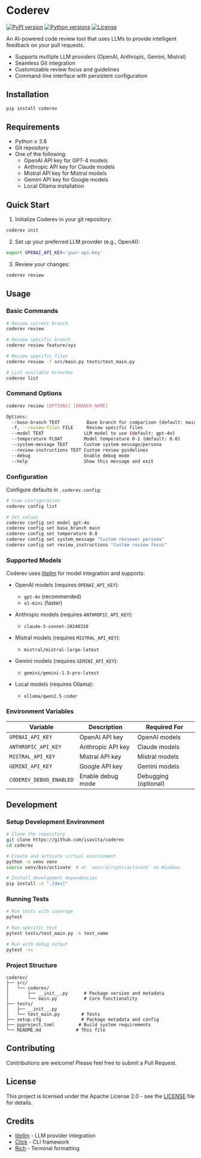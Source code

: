# Coderev

[![PyPI version](https://badge.fury.io/py/coderev.svg)](https://badge.fury.io/py/coderev)
[![Python versions](https://img.shields.io/pypi/pyversions/coderev.svg)](https://pypi.org/project/coderev/)
[![License](https://img.shields.io/badge/License-Apache%202.0-blue.svg)](https://opensource.org/licenses/Apache-2.0)

An AI-powered code review tool that uses LLMs to provide intelligent feedback on your pull requests.

- Supports multiple LLM providers (OpenAI, Anthropic, Gemini, Mistral)
- Seamless Git integration
- Customizable review focus and guidelines
- Command-line interface with persistent configuration

## Installation

```bash
pip install coderev
```

## Requirements

- Python ≥ 3.8
- Git repository
- One of the following:
  - OpenAI API key for GPT-4 models
  - Anthropic API key for Claude models
  - Mistral API key for Mistral models
  - Gemini API key for Google models
  - Local Ollama installation

## Quick Start

1. Initialize Coderev in your git repository:
```bash
coderev init
```

2. Set up your preferred LLM provider (e.g., OpenAI):
```bash
export OPENAI_API_KEY='your-api-key'
```

3. Review your changes:
```bash
coderev review
```

## Usage

### Basic Commands

```bash
# Review current branch
coderev review

# Review specific branch
coderev review feature/xyz

# Review specific files
coderev review -f src/main.py tests/test_main.py

# List available branches
coderev list
```

### Command Options

```bash
coderev review [OPTIONS] [BRANCH_NAME]

Options:
  --base-branch TEXT          Base branch for comparison (default: main/master)
  -f, --review-files FILE     Review specific files
  --model TEXT               LLM model to use (default: gpt-4o)
  --temperature FLOAT        Model temperature 0-1 (default: 0.0)
  --system-message TEXT      Custom system message/persona
  --review-instructions TEXT Custom review guidelines
  --debug                    Enable debug mode
  --help                     Show this message and exit
```

### Configuration

Configure defaults in `.coderev.config`:

```bash
# View configuration
coderev config list

# Set values
coderev config set model gpt-4o
coderev config set base_branch main
coderev config set temperature 0.0
coderev config set system_message "Custom reviewer persona"
coderev config set review_instructions "Custom review focus"
```

### Supported Models

Coderev uses [litellm](https://docs.litellm.ai/docs/) for model integration and supports:

- OpenAI models (requires `OPENAI_API_KEY`):
  - `gpt-4o` (recommended)
  - `o1-mini` (faster)

- Anthropic models (requires `ANTHROPIC_API_KEY`):
  - `claude-3-sonnet-20240320`

- Mistral models (requires `MISTRAL_API_KEY`):
  - `mistral/mistral-large-latest`

- Gemini models (requires `GEMINI_API_KEY`):
  - `gemini/gemini-1.5-pro-latest`

- Local models (requires Ollama):
  - `ollama/qwen2.5-coder`

### Environment Variables

| Variable | Description | Required For |
|----------|-------------|-------------|
| `OPENAI_API_KEY` | OpenAI API key | OpenAI models |
| `ANTHROPIC_API_KEY` | Anthropic API key | Claude models |
| `MISTRAL_API_KEY` | Mistral API key | Mistral models |
| `GEMINI_API_KEY` | Google API key | Gemini models |
| `CODEREV_DEBUG_ENABLED` | Enable debug mode | Debugging (optional) |

## Development

### Setup Development Environment

```bash
# Clone the repository
git clone https://github.com/isavita/coderev
cd coderev

# Create and activate virtual environment
python -m venv venv
source venv/bin/activate  # or `venv\Scripts\activate` on Windows

# Install development dependencies
pip install -e ".[dev]"
```

### Running Tests

```bash
# Run tests with coverage
pytest

# Run specific test
pytest tests/test_main.py -k test_name

# Run with debug output
pytest -vv
```

### Project Structure

```
coderev/
├── src/
│   └── coderev/
│       ├── __init__.py      # Package version and metadata
│       └── main.py          # Core functionality
├── tests/
│   ├── __init__.py
│   └── test_main.py        # Tests
├── setup.cfg               # Package metadata and config
├── pyproject.toml         # Build system requirements
└── README.md             # This file
```

## Contributing

Contributions are welcome! Please feel free to submit a Pull Request.

## License

This project is licensed under the Apache License 2.0 - see the [LICENSE](LICENSE) file for details.

## Credits

- [litellm](https://github.com/BerriAI/litellm) - LLM provider integration
- [Click](https://click.palletsprojects.com/) - CLI framework
- [Rich](https://rich.readthedocs.io/) - Terminal formatting
